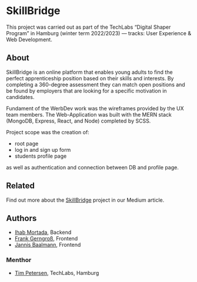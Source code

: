 # SkillBridge

This project was carried out as part of the TechLabs “Digital Shaper Program” in Hamburg (winter term 2022/2023) — tracks: User Experience & Web Development.


## About

SkillBridge is an online platform that enables young adults to find the perfect apprenticeship position based on their skills and interests. By completing a 360-degree assessment they can match open positions and be found by employers that are looking for a specific motivation in candidates. 

Fundament of the WerbDev work was the wireframes provided by the UX team members. 
The Web-Application was built with the MERN stack (MongoDB, Express, React, and Node) completed by SCSS.

Project scope was the creation of:
- root page
- log in and sign up form 
- students profile page

as well as authentication and connection between DB and profile page.


## Related

Find out more about the [SkillBridge](https://medium.com/@TechLabs_Hamburg/skillbridge-building-a-career-youre-passionate-about-72e66c41d923) project in our Medium article.


## Authors

- [Ihab Mortada](https://github.com/IhabMortada), Backend
- [Frank Gerngroß](https://github.com/Akki-on-Rails), Frontend
- [Jannis Baalmann](https://github.com/JLBSoftware), Frontend

### Menthor

- [Tim Petersen](https://github.com/Tim-Pet), TechLabs, Hamburg

